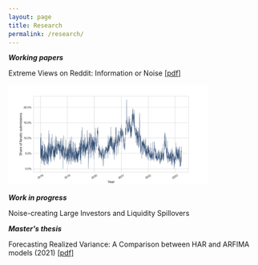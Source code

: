 ```yaml
---
layout: page
title: Research
permalink: /research/
---
```

***Working papers***

Extreme Views on Reddit: Information or Noise [[pdf]](https://papers.ssrn.com/sol3/papers.cfm?abstract_id=4762725)

<img src="https://github.com/ajda-marjanovic/ajda-marjanovic.github.io/blob/master/images/fanaticshare.png?raw=true" width="400"> 

***Work in progress***

Noise-creating Large Investors and Liquidity Spillovers

***Master's thesis***

Forecasting Realized Variance: A Comparison between HAR and ARFIMA models (2021) [[pdf]](http://www.cek.ef.uni-lj.si/magister/marjanovic4166-B.pdf)
